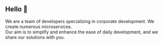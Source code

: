 ## Hello 👋

We are a team of developers specializing in corporate development. We create numerous microservices.  
Our aim is to simplify and enhance the ease of daily development, and we share our solutions with you.
